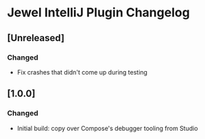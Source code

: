 <!-- Keep a Changelog guide -> https://keepachangelog.com -->

# Jewel IntelliJ Plugin Changelog

## [Unreleased]

### Changed
* Fix crashes that didn't come up during testing

## [1.0.0]

### Changed
* Initial build: copy over Compose's debugger tooling from Studio
